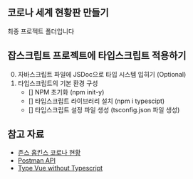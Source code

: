## 코로나 세계 현황판 만들기

최종 프로젝트 폴더입니다

## 잡스크립트 프로젝트에 타입스크립트 적용하기

0. 자바스크립트 파일에 JSDoc으로 타입 시스템 입히기 (Optional)
1. 타입스크립트의 기본 환경 구성
    - [] NPM 초기화 (npm init-y)
    - [] 타입스크립트 라이브러리 설치 (npm i typescipt)
    - [] 타입스크립트 설정 파일 생성 (tsconfig.json 파일 생성)

## 참고 자료

- [존스 홉킨스 코로나 현황](https://www.arcgis.com/apps/opsdashboard/index.html#/bda7594740fd40299423467b48e9ecf6)
- [Postman API](https://documenter.getpostman.com/view/10808728/SzS8rjbc?version=latest#27454960-ea1c-4b91-a0b6-0468bb4e6712)
- [Type Vue without Typescript](https://blog.usejournal.com/type-vue-without-typescript-b2b49210f0b)